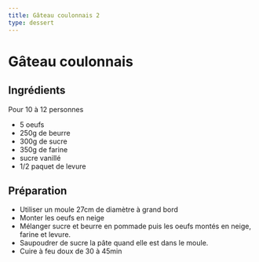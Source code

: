 ```yaml
---
title: Gâteau coulonnais 2
type: dessert
---
```


# Gâteau coulonnais

<div class="ingredients" markdown="1">

## Ingrédients
 
Pour 10 à 12 personnes
 - 5 oeufs
 - 250g de beurre
 - 300g de sucre
 - 350g de farine
 - sucre vanillé
 - 1/2 paquet de levure

</div>

<div class="preparation" markdown="1">

## Préparation

 - Utiliser un moule 27cm de diamètre à grand bord
 - Monter les oeufs en neige
 - Mélanger sucre et beurre en pommade puis les oeufs montés en neige, farine et levure.
 - Saupoudrer de sucre la pâte quand elle est dans le moule.
 - Cuire à feu doux de 30 à 45min

</div>